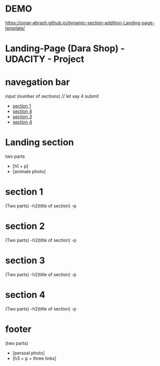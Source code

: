 # DEMO
https://omar-abrash.github.io/dynamic-section-addition-Landing-page-template/

# Landing-Page (Dara Shop) - UDACITY - Project
# navegation bar
input (number of sections) // let say 4 
submit
- [section 1](#section-1)
- [section 4](#section-2)
- [section 3](#section-3)
- [section 4](#section-4)
# Landing section
two parts
- [h1 + p]
- [animate photo]
# section 1
(Two parts)
-h2(title of section)
-p
# section 2
(Two parts)
-h2(title of section)
-p
# section 3
(Two parts)
-h2(title of section)
-p
# section 4
(Two parts)
-h2(title of section)
-p
# footer
(two parts)
- [persoal photo]
- [h3 + p + three links]

